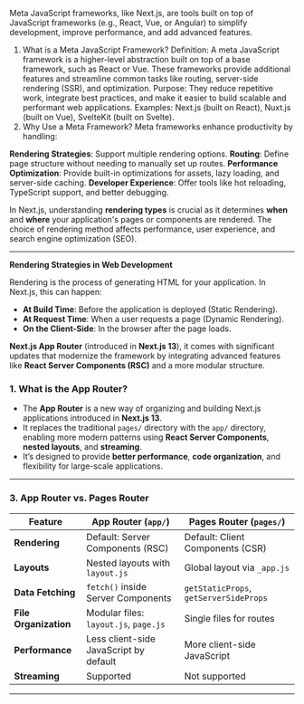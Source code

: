 Meta JavaScript frameworks, like Next.js, are tools built on top of JavaScript frameworks (e.g., React, Vue, or Angular) to simplify development, improve performance, and add advanced features.

1. What is a Meta JavaScript Framework?
   Definition: A meta JavaScript framework is a higher-level abstraction built on top of a base framework, such as React or Vue. These frameworks provide additional features and streamline common tasks like routing, server-side rendering (SSR), and optimization.
   Purpose: They reduce repetitive work, integrate best practices, and make it easier to build scalable and performant web applications.
   Examples: Next.js (built on React), Nuxt.js (built on Vue), SvelteKit (built on Svelte).
2. Why Use a Meta Framework?
   Meta frameworks enhance productivity by handling:

**Rendering Strategies**: Support multiple rendering options.
**Routing**: Define page structure without needing to manually set up routes.
**Performance Optimization**: Provide built-in optimizations for assets, lazy loading, and server-side caching.
**Developer Experience**: Offer tools like hot reloading, TypeScript support, and better debugging.

In Next.js, understanding **rendering types** is crucial as it determines **when** and **where** your application's pages or components are rendered. The choice of rendering method affects performance, user experience, and search engine optimization (SEO).

---

**Rendering Strategies in Web Development**

Rendering is the process of generating HTML for your application. In Next.js, this can happen:

- **At Build Time**: Before the application is deployed (Static Rendering).
- **At Request Time**: When a user requests a page (Dynamic Rendering).
- **On the Client-Side**: In the browser after the page loads.

**Next.js App Router** (introduced in **Next.js 13**), it comes with significant updates that modernize the framework by integrating advanced features like **React Server Components (RSC)** and a more modular structure.

### **1. What is the App Router?**

- The **App Router** is a new way of organizing and building Next.js applications introduced in **Next.js 13**.
- It replaces the traditional `pages/` directory with the `app/` directory, enabling more modern patterns using **React Server Components**, **nested layouts**, and **streaming**.
- It’s designed to provide **better performance**, **code organization**, and flexibility for large-scale applications.

---

### **3. App Router vs. Pages Router**

| Feature               | App Router (`app/`)                    | Pages Router (`pages/`)                |
| --------------------- | -------------------------------------- | -------------------------------------- |
| **Rendering**         | Default: Server Components (RSC)       | Default: Client Components (CSR)       |
| **Layouts**           | Nested layouts with `layout.js`        | Global layout via `_app.js`            |
| **Data Fetching**     | `fetch()` inside Server Components     | `getStaticProps`, `getServerSideProps` |
| **File Organization** | Modular files: `layout.js`, `page.js`  | Single files for routes                |
| **Performance**       | Less client-side JavaScript by default | More client-side JavaScript            |
| **Streaming**         | Supported                              | Not supported                          |

---
